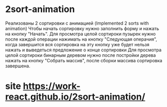 # 2sort-animation
Реализованы 2 сортировки с анимацией
(Implemented 2 sorts with animation)
Чтобы начать сортировку нужно заполнить форму и нажать на кнопку "Начать".
Для просмотра целой сортироки пузырек нужно после каждой операции нажимать на кнопку "Следующая операчия", когда завершится вся сортировка на эту кнопку уже будет нельзя нажать и выведеться предложение о конце сортировки
Для просмотра целой сортироки бинарным деревом нужно после постройки дерева нажать на кнопку "Собрать массив", после сборки массива сортировка завершена.
# site https://work-react.github.io/2sort-animation/
